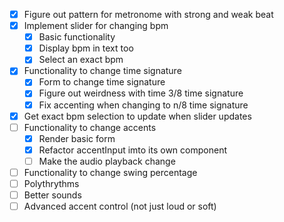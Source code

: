 - [x] Figure out pattern for metronome with strong and weak beat
- [x] Implement slider for changing bpm
    - [x] Basic functionality
    - [x] Display bpm in text too
    - [x] Select an exact bpm
- [x] Functionality to change time signature
    - [x] Form to change time signature
    - [x] Figure out weirdness with time 3/8 time signature
    - [x] Fix accenting when changing to n/8 time signature
- [x] Get exact bpm selection to update when slider updates
- [ ] Functionality to change accents
    - [x] Render basic form
    - [x] Refactor accentInput imto its own component
    - [ ] Make the audio playback change
- [ ] Functionality to change swing percentage
- [ ] Polythrythms
- [ ] Better sounds
- [ ] Advanced accent control (not just loud or soft)